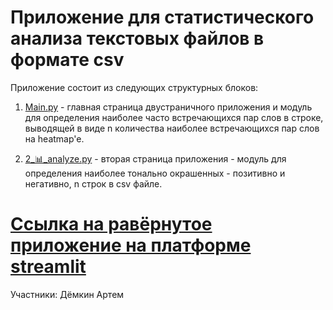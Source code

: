 # Приложение для статистического анализа текстовых файлов в формате csv
Приложение состоит из следующих структурных блоков:

1) [Main.py](https://github.com/ArtDemkin/pythonProject1/blob/master/Main.py) - главная страница двустраничного приложения и модуль для определения наиболее часто встречающихся пар слов в строке, выводящей в виде n количества наиболее встречающихся пар слов на heatmap'e.

2) [2_📊_analyze.py](https://github.com/ArtDemkin/pythonProject1/blob/master/pages/2_%F0%9F%93%8A_analyze.py) - вторая страница приложения - модуль для определения наиболее тонально окрашенных - позитивно и негативно, n строк в csv файле.

# [Ссылка на равёрнутое приложение на платформе streamlit](https://artdemkin-pythonproject1-main-exx3w0.streamlit.app/)

Участники:
Дёмкин Артем
